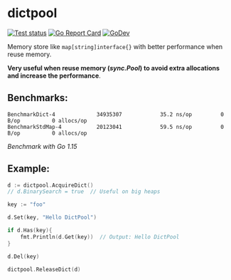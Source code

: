 # dictpool

[![Test status](https://github.com/savsgio/dictpool/actions/workflows/test.yml/badge.svg?branch=master)](https://github.com/savsgio/dictpool/actions?workflow=test)
[![Go Report Card](https://goreportcard.com/badge/github.com/savsgio/dictpool)](https://goreportcard.com/report/github.com/savsgio/dictpool)
[![GoDev](https://img.shields.io/badge/go.dev-reference-007d9c?logo=go&logoColor=white)](https://pkg.go.dev/github.com/savsgio/dictpool)

Memory store like `map[string]interface{}` with better performance when reuse memory.

**Very useful when reuse memory (_sync.Pool_) to avoid extra allocations and increase the performance**.

## Benchmarks:

```
BenchmarkDict-4         	34935307	        35.2 ns/op	       0 B/op	       0 allocs/op
BenchmarkStdMap-4       	20123041	        59.5 ns/op	       0 B/op	       0 allocs/op
```

_Benchmark with Go 1.15_

## Example:

```go
d := dictpool.AcquireDict()
// d.BinarySearch = true  // Useful on big heaps

key := "foo"

d.Set(key, "Hello DictPool")

if d.Has(key){
    fmt.Println(d.Get(key))  // Output: Hello DictPool
}

d.Del(key)

dictpool.ReleaseDict(d)
```
